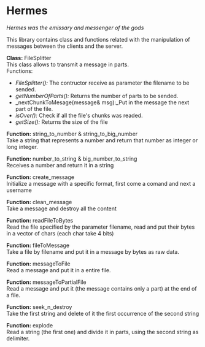 # Hermes
_Hermes was the emissary and messenger of the gods_

This library contains class and functions related with the manipulation of messages between the clients and the server.

**Class:** FileSplitter  
This class allows to transmit a message in parts.  
Functions:

* _FileSplitter():_ The contructor receive as parameter the filename to be  sended.  
* _getNumberOfParts():_ Returns the number of parts to be sended.
* _nextChunkToMesage(message& msg):_Put in the message the next part of the file.
* _isOver():_ Check if all the file's chunks was readed.
* _getSize():_ Returns the size of the file

**Function:** string_to_number & string_to_big_number  
Take a string that represents a number and return that number as integer or long integer.

**Function:** number_to_string & big_number_to_string  
Receives a number and return it in a string

**Function:** create_message  
Initialize a message with a specific format, first come a comand and next a username

**Function:** clean_message  
Take a message and destroy all the content

**Function:** readFileToBytes  
Read the file specified by the parameter filename, read and put their bytes in a vector of chars (each char take 4 bits)

**Function:** fileToMessage  
Take a file by filename and put it in a message by bytes as raw data.

**Function:** messageToFile  
Read a message and put it in a entire file.

**Function:** messageToPartialFile  
Read a message and put it (the message contains only a part) at the end of a file.

**Function:** seek_n_destroy  
Take the first string and delete of it the first occurrence of the second string

**Function:** explode  
Read a string (the first one) and divide it in parts, using the second string as delimiter.

